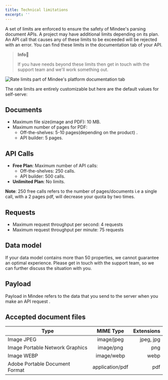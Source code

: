 ```yaml
---
title: Technical limitations
excerpt: ''
---
```


A set of limits are enforced to ensure the safety of Mindee's parsing document APIs. A project may have additional limits depending on its plan. An API call that causes any of these limits to be exceeded will be rejected with an error. You can find these limits in the documentation tab of your API.

> **Info**📘
>
>If you have needs beyond these limits then get in touch with the support team and we'll work something out.

![Rate limits part of Mindee's platform documentation tab](https://files.readme.io/56777aa-ratelimits.png)

The rate limits are entirely customizable but here are the default values for self-serve:

## Documents
- Maximum file size(image and PDF): 10 MB.
- Maximum number of pages for PDF: 
    - Off-the-shelves: 5-10 pages(depending on the product) .
    - API builder: 5 pages.
    
## API Calls
- **Free Plan**: Maximum number of API calls: 
    - Off-the-shelves: 250 calls. 
    - API builder: 500 calls.
- **Unlimited Plan**: No limits.

**Note**: 250 free calls refers to the number of pages/documents i.e a single call, with a 2 pages pdf, will decrease your quota by two times.

## Requests
- Maximum request throughput per second: 4 requests
- Maximum request throughput per minute: 75 requests

## Data model 
If your data model contains more than 50 properties, we cannot guarantee an optimal experience. 
Please get in touch with the support team, so we can further discuss the situation with you.

## Payload
Payload in Mindee refers to the data that you send to the server when you make an API request .

## Accepted document files

| Type    | MIME Type       | Extensions  |
| ------------- |:-------------:| -----:|
| Image JPEG     | image/jpeg |jpeg, jpg |
| Image Portable Network Graphics     | image/png     |   png|
| Image WEBP |  image/webp     |    webp |
| Adobe Portable Document Format | 	application/pdf | pdf|

